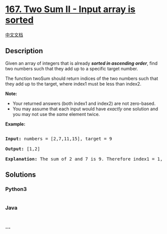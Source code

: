 # [167. Two Sum II - Input array is sorted](https://leetcode.com/problems/two-sum-ii-input-array-is-sorted)

[中文文档](/solution/0100-0199/0167.Two%20Sum%20II%20-%20Input%20array%20is%20sorted/README.md)

## Description

<p>Given an array of integers that is already <strong><em>sorted in ascending order</em></strong>, find two numbers such that they add up to a specific target number.</p>

<p>The function twoSum should return indices of the two numbers such that they add up to the target, where index1 must be less than index2.</p>

<p><strong>Note:</strong></p>

<ul>
    <li>Your returned answers (both index1 and index2) are not zero-based.</li>
    <li>You may assume that each input would have <em>exactly</em> one solution and you may not use the <em>same</em> element twice.</li>
</ul>

<p><strong>Example:</strong></p>

<pre>

<strong>Input:</strong> numbers = [2,7,11,15], target = 9

<strong>Output:</strong> [1,2]

<strong>Explanation:</strong> The sum of 2 and 7 is 9. Therefore index1 = 1, index2 = 2.</pre>

## Solutions

<!-- tabs:start -->

### **Python3**

```python

```

### **Java**

```java

```

### **...**

```

```

<!-- tabs:end -->

